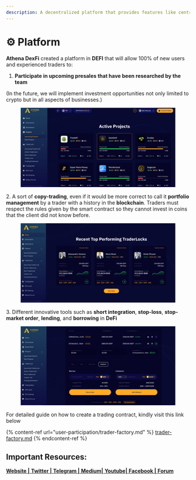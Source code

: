```yaml
---
description: A decentralized platform that provides features like centralized exchanges.
---
```


# ⚙️ Platform

**Athena DexFi** created a platform in **DEFI** that will allow 100% of new users and experienced traders to:

1. **Participate in upcoming presales that have been researched by the team**

(In the future, we will implement investment opportunities not only limited to crypto but in all aspects of businesses.)

<figure><img src="../../.gitbook/assets/8.png" alt=""><figcaption></figcaption></figure>

2\. A sort of **copy-trading**, even if it would be more correct to call it **portfolio management** by a trader with a history in the **blockchain**. Traders must respect the rules given by the smart contract so they cannot invest in coins that the client did not know before.

<figure><img src="../../.gitbook/assets/9.png" alt=""><figcaption></figcaption></figure>

3\. Different innovative tools such as **short integration**, **stop-loss**, **stop-market order**, **lending**, and **borrowing** in **DeFi**

<figure><img src="../../.gitbook/assets/10.png" alt=""><figcaption></figcaption></figure>

For detailed guide on how to create a trading contract, kindly visit this link below

{% content-ref url="user-participation/trader-factory.md" %}
[trader-factory.md](user-participation/trader-factory.md)
{% endcontent-ref %}

## Important Resources:

[**Website |** ](https://athenadexfi.io/)[**Twitter |** ](https://twitter.com/AthenaDexFi)[**Telegram |** ](https://t.me/AthenaDexFi\_Main)[**Medium|** ](https://medium.com/@AthenaDexFi)[**Youtube|** ](https://www.youtube.com/@AthenaDexFi)[**Facebook |** ](https://www.facebook.com/AthenaDexFi)[**Forum**](https://forum.athenadexfi.io/)
